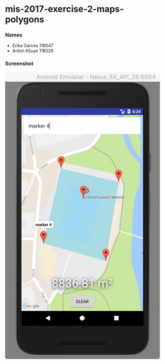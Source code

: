 
# mis-2017-exercise-2-maps-polygons

### Names
- Erika Garces 118047
- Anton Kliuye 118026

### Screenshot
![Alt text](./screenshot.jpg?raw=true "Screenshot")